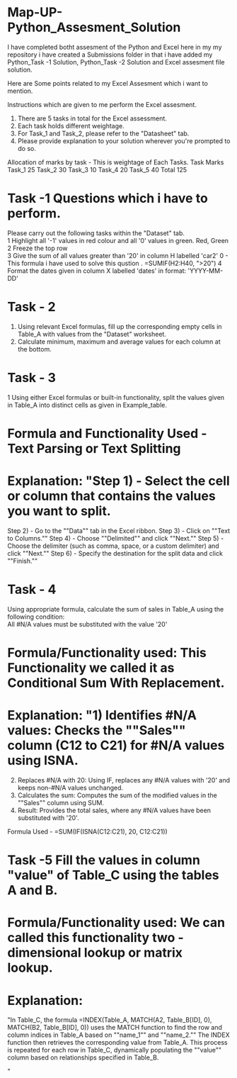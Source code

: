 # Map-UP-Python_Assesment_Solution

I have completed botht assesment of the Python and Excel here in my my repository i have created a Submissions folder in that i have added my Python_Task -1 Solution, Python_Task -2 Solution and Excel assesment file solution.

Here are Some points related to my Excel Assesment which i want to mention.

Instructions which are given to me perform the Excel assesment.

1. There are 5 tasks in total for the Excel assessment.	
2. Each task holds different weightage.	
3. For Task_1 and Task_2, please refer to the "Datasheet" tab.	
4. Please provide explanation to your solution wherever you're prompted to do so.

Allocation of marks by task	- This is weightage of Each Tasks.
Task	Marks
Task_1	25
Task_2	30
Task_3	10
Task_4	20
Task_5	40
Total	125

# Task -1 Questions which i have to perform.
Please carry out the following tasks within the "Dataset" tab.	
1	Highlight all '-1' values in red colour and all '0' values in green.	Red, Green
2	Freeze the top row	
3	Give the sum of all values greater than '20' in column H labelled 'car2'	0 -  This formula i have used to solve this qustion .   =SUMIF(H2:H40, ">20")
4	Format the dates given in column X labelled 'dates' in format: 'YYYY-MM-DD'	  


# Task  - 2 
1. Using relevant Excel formulas, fill up the corresponding empty cells in Table_A with values from the "Dataset" worksheet.						
2. Calculate minimum, maximum and average values for each column at the bottom.

# Task - 3 

1 Using either Excel formulas or built-in functionality, split the values given in Table_A into distinct cells as given in Example_table.	

# Formula and Functionality Used - Text Parsing or Text Splitting 

# Explanation:	"Step 1) - Select the cell or column that contains the values you want to split.
Step 2) - Go to the ""Data"" tab in the Excel ribbon.
Step 3) - Click on ""Text to Columns.""
Step 4) - Choose ""Delimited"" and click ""Next.""
Step 5) - Choose the delimiter (such as comma, space, or a custom delimiter) and click ""Next.""
Step 6) - Specify the destination for the split data and click ""Finish.""

# Task - 4
Using appropriate formula, calculate the sum of sales in Table_A using the following condition:										
All #N/A values must be substituted with the value '20'		

# Formula/Functionality used:	This Functionality we called it as Conditional Sum With Replacement.	

# Explanation:	"1) Identifies #N/A values: Checks the ""Sales"" column (C12 to C21) for #N/A values using ISNA.
2) Replaces #N/A with 20: Using IF, replaces any #N/A values with '20' and keeps non-#N/A values unchanged.
3) Calculates the sum: Computes the sum of the modified values in the ""Sales"" column using SUM.
4) Result: Provides the total sales, where any #N/A values have been substituted with '20'.

 Formula Used - =SUM(IF(ISNA(C12:C21), 20, C12:C21))

# Task -5 Fill the values in column "value" of Table_C using the tables A and B.								

# Formula/Functionality used:		We can called this functionality two - dimensional lookup or matrix lookup.	

# Explanation:	
"In Table_C, the formula =INDEX(Table_A, MATCH(A2, Table_B[ID], 0), MATCH(B2, Table_B[ID], 0)) uses the MATCH function to find the row and column indices in Table_A based on ""name_1"" and ""name_2."" The INDEX function then retrieves the corresponding value from Table_A. This process is repeated for each row in Table_C, dynamically populating the ""value"" column based on relationships specified in Table_B.												



"											
													

